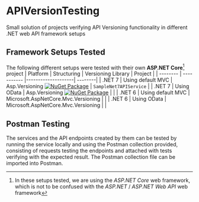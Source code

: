 # APIVersionTesting
Small solution of projects verifying API Versioning functionality in different .NET web API framework setups 
## Framework Setups Tested
The following different setups were tested with their own **ASP.NET Core**[^1] project
| Platform | Structuring | Versioning Library | Project |
| -------- | ----------- |--------------------| --------|
| .NET 7   | Using default MVC | Asp.Versioning [![NuGet Package](https://img.shields.io/nuget/v/Asp.Versioning.Mvc.svg)](https://www.nuget.org/packages/Asp.Versioning.Mvc)  | `SampleNet7APIService` |
| .NET 7   | Using OData       | Asp.Versioning [![NuGet Package](https://img.shields.io/nuget/v/Asp.Versioning.OData.svg)](https://www.nuget.org/packages/Asp.Versioning.OData) |         |
| .NET 6   | Using default MVC | Microsoft.AspNetCore.Mvc.Versioning |         |
| .NET 6   | Using OData       | Microsoft.AspNetCore.Mvc.Versioning |         |

[^1]: In these setups tested, we are using the *ASP.NET Core* web framework, which is not to be confused with the *ASP.NET* / *ASP.NET Web API* web framework

## Postman Testing
The services and the API endpoints created by them can be tested by running the service locally and using the Postman collection provided, consisting of requests testing the endpoints and attached with tests verifying with the expected result.
The Postman collection file can be imported into Postman.